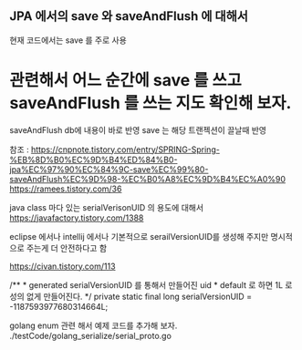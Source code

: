 ## JPA 에서의 save 와 saveAndFlush 에 대해서 

현재 코드에서는 save 를 주로 사용 
# 관련해서 어느 순간에 save 를 쓰고 saveAndFlush 를 쓰는 지도 확인해 보자. 
 saveAndFlush db에 내용이 바로 반영 
 save 는 해당 트랜젝션이 끌날때 반영 

참조 :
https://cnpnote.tistory.com/entry/SPRING-Spring-%EB%8D%B0%EC%9D%B4%ED%84%B0-jpa%EC%97%90%EC%84%9C-save%EC%99%80-saveAndFlush%EC%9D%98-%EC%B0%A8%EC%9D%B4%EC%A0%90
https://ramees.tistory.com/36




java class 마다 있는 serialVerisonUID 의 용도에 대해서 
https://javafactory.tistory.com/1388

eclipse 에서나 intellij 에서나 기본적으로 serailVersionUID를 생성해 주지만 명시적으로  주는게 더 안전하다고 함 

https://civan.tistory.com/113



/**
		 *  generated serialVersionUID 를 통해서 만들어진 uid 
		 *  default 로 하면 1L 로 성의 없게 만들어진다.
		 */
		private static final long serialVersionUID = -1187593977680314664L;

golang enum 관련 해서 예제 코드를 추가해 보자. 
./testCode/golang_serialize/serial_proto.go
